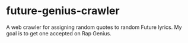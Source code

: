 # future-genius-crawler
A web crawler for assigning random quotes to random Future lyrics. My goal is to get one accepted on Rap Genius.
